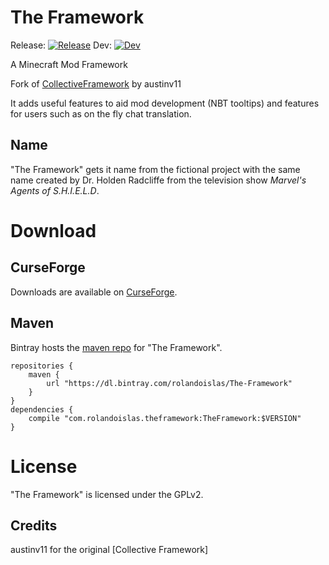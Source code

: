 # The Framework 
Release: [![Release](https://travis-ci.org/rolandoislas/TheFramework.svg?branch=master)](https://travis-ci.org/rolandoislas/TheFramework) 
Dev: [![Dev](https://travis-ci.org/rolandoislas/TheFramework.svg?branch=develop)](https://travis-ci.org/rolandoislas/TheFramework)

A Minecraft Mod Framework

Fork of [CollectiveFramework] by austinv11

It adds useful features to aid mod development (NBT tooltips) and features for users such as on the fly chat
 translation.

## Name

"The Framework" gets it name from the fictional project with the same name created by Dr. Holden Radcliffe from the
 television show _Marvel's Agents of S.H.I.E.L.D_.
 
# Download

## CurseForge

Downloads are available on [CurseForge].

## Maven

Bintray hosts the [maven repo] for "The Framework".

```
repositories {
    maven {
        url "https://dl.bintray.com/rolandoislas/The-Framework"
    }
}
dependencies {
    compile "com.rolandoislas.theframework:TheFramework:$VERSION"
}
```

# License

"The Framework" is licensed under the GPLv2.

## Credits

austinv11 for the original [Collective Framework]


[CollectiveFramework]: https://github.com/austinv11/CollectiveFramework
[CurseForge]: https://minecraft.curseforge.com/projects/the-framework
[maven repo]: https://bintray.com/rolandoislas/The-Framework/TheFramework